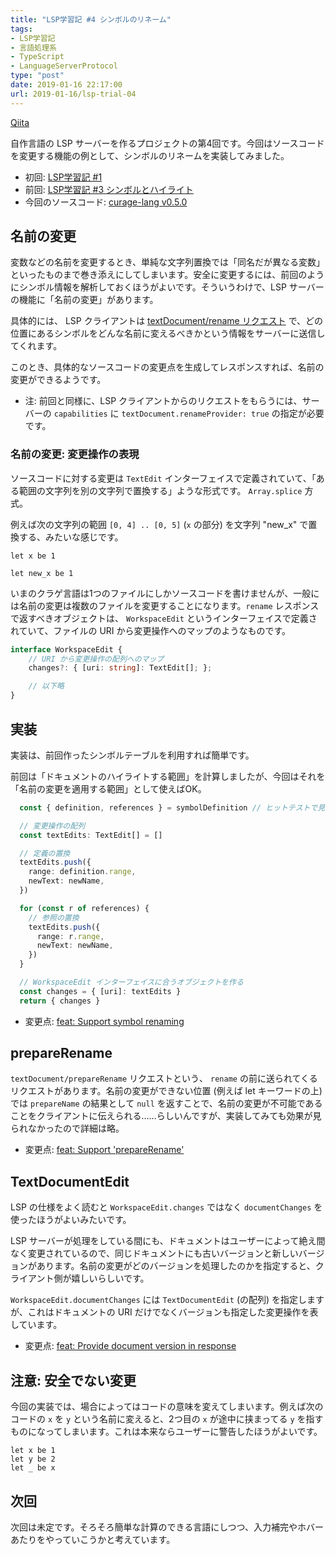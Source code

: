 ```yaml
---
title: "LSP学習記 #4 シンボルのリネーム"
tags:
- LSP学習記
- 言語処理系
- TypeScript
- LanguageServerProtocol
type: "post"
date: 2019-01-16 22:17:00
url: 2019-01-16/lsp-trial-04
---
```


[Qiita](https://qiita.com/vain0x/items/8414dca7425057f1bbd8)

自作言語の LSP サーバーを作るプロジェクトの第4回です。今回はソースコードを変更する機能の例として、シンボルのリネームを実装してみました。

<!--more-->

- 初回: [LSP学習記 #1](https://vain0x.github.io/blog/2019-01-05/lsp-trial-01/)
- 前回: [LSP学習記 #3 シンボルとハイライト](https://vain0x.github.io/blog/2019-01-10/lsp-trial-03/)
- 今回のソースコード: [curage-lang v0.5.0](https://github.com/vain0x/curage-lang/tree/v0.5.0)

## 名前の変更

変数などの名前を変更するとき、単純な文字列置換では「同名だが異なる変数」といったものまで巻き添えにしてしまいます。安全に変更するには、前回のようにシンボル情報を解析しておくほうがよいです。そういうわけで、LSP サーバーの機能に「名前の変更」があります。

具体的には、 LSP クライアントは [textDocument/rename リクエスト](https://microsoft.github.io/language-server-protocol/specification#textDocument_rename) で、どの位置にあるシンボルをどんな名前に変えるべきかという情報をサーバーに送信してくれます。

このとき、具体的なソースコードの変更点を生成してレスポンスすれば、名前の変更ができるようです。

- 注: 前回と同様に、LSP クライアントからのリクエストをもらうには、サーバーの `capabilities` に `textDocument.renameProvider: true` の指定が必要です。

### 名前の変更: 変更操作の表現

ソースコードに対する変更は `TextEdit` インターフェイスで定義されていて、「ある範囲の文字列を別の文字列で置換する」ような形式です。 `Array.splice` 方式。

例えば次の文字列の範囲 ``[0, 4] .. [0, 5]`` (`x` の部分) を文字列 "new_x" で置換する、みたいな感じです。

```
let x be 1
```

```
let new_x be 1
```

いまのクラゲ言語は1つのファイルにしかソースコードを書けませんが、一般には名前の変更は複数のファイルを変更することになります。`rename` レスポンスで返すべきオブジェクトは、 `WorkspaceEdit` というインターフェイスで定義されていて、ファイルの URI から変更操作へのマップのようなものです。

```typescript
interface WorkspaceEdit {
    // URI から変更操作の配列へのマップ
    changes?: { [uri: string]: TextEdit[]; };

    // 以下略
}
```

## 実装

実装は、前回作ったシンボルテーブルを利用すれば簡単です。

前回は「ドキュメントのハイライトする範囲」を計算しましたが、今回はそれを「名前の変更を適用する範囲」として使えばOK。

```typescript
  const { definition, references } = symbolDefinition // ヒットテストで見つけたシンボル

  // 変更操作の配列
  const textEdits: TextEdit[] = []

  // 定義の置換
  textEdits.push({
    range: definition.range,
    newText: newName,
  })

  for (const r of references) {
    // 参照の置換
    textEdits.push({
      range: r.range,
      newText: newName,
    })
  }

  // WorkspaceEdit インターフェイスに合うオブジェクトを作る
  const changes = { [uri]: textEdits }
  return { changes }
```

- 変更点: [feat: Support symbol renaming](https://github.com/vain0x/curage-lang/commit/603b2c52fe19390a667c25710ad1bcf8af78aaba)

## prepareRename

`textDocument/prepareRename` リクエストという、 `rename` の前に送られてくるリクエストがあります。名前の変更ができない位置 (例えば let キーワードの上) では `prepareName` の結果として `null` を返すことで、名前の変更が不可能であることをクライアントに伝えられる……らしいんですが、実装してみても効果が見られなかったので詳細は略。

- 変更点: [feat: Support 'prepareRename'](https://github.com/vain0x/curage-lang/commit/e91697aed1edd1cd56be54a2c701112aed71e504)

## TextDocumentEdit

LSP の仕様をよく読むと `WorkspaceEdit.changes` ではなく `documentChanges` を使ったほうがよいみたいです。

LSP サーバーが処理をしている間にも、ドキュメントはユーザーによって絶え間なく変更されているので、同じドキュメントにも古いバージョンと新しいバージョンがあります。名前の変更がどのバージョンを処理したのかを指定すると、クライアント側が嬉しいらしいです。

`WorkspaceEdit.documentChanges` には `TextDocumentEdit` (の配列) を指定しますが、これはドキュメントの URI だけでなくバージョンも指定した変更操作を表しています。

- 変更点: [feat: Provide document version in response ](https://github.com/vain0x/curage-lang/commit/a666135fe04e3345bcaef09bc80b8b269d24415f)

## 注意: 安全でない変更

今回の実装では、場合によってはコードの意味を変えてしまいます。例えば次のコードの `x` を `y` という名前に変えると、2つ目の `x` が途中に挟まってる `y` を指すものになってしまいます。これは本来ならユーザーに警告したほうがよいです。

```
let x be 1
let y be 2
let _ be x
```

## 次回

次回は未定です。そろそろ簡単な計算のできる言語にしつつ、入力補完やホバーあたりをやっていこうかと考えています。
